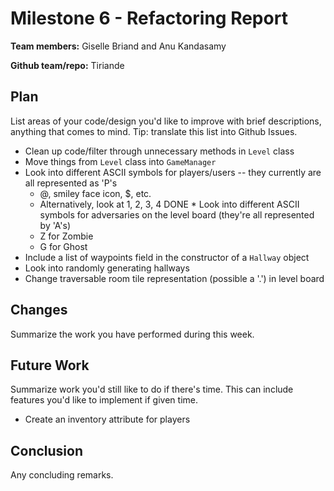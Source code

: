# Milestone 6 - Refactoring Report

**Team members:**
Giselle Briand and Anu Kandasamy

**Github team/repo:** Tiriande


## Plan

List areas of your code/design you'd like to improve with brief descriptions,
anything that comes to mind. Tip: translate this list into Github Issues.

* Clean up code/filter through unnecessary methods in `Level` class
* Move things from `Level` class into `GameManager`
* Look into different ASCII symbols for players/users -- they currently are all represented as 'P's
    * @, smiley face icon, $, etc.
    * Alternatively, look at 1, 2, 3, 4
DONE * Look into different ASCII symbols for adversaries on the level board (they're all represented by 'A's)  
    * Z for Zombie
    * G for Ghost
* Include a list of waypoints field in the constructor of a `Hallway` object
* Look into randomly generating hallways
* Change traversable room tile representation (possible a '.') in level board

## Changes

Summarize the work you have performed during this week.
 

## Future Work

Summarize work you'd still like to do if there's time. This can include features
you'd like to implement if given time.

* Create an inventory attribute for players


## Conclusion

Any concluding remarks.